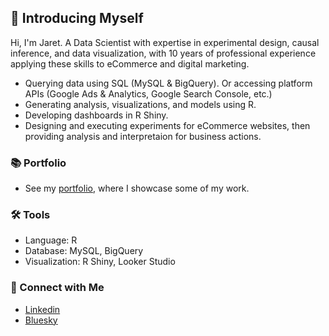 ## 👋 Introducing Myself

Hi, I'm Jaret. A Data Scientist with expertise in experimental design, causal inference, and data visualization, with 10 years of professional experience applying these skills to eCommerce and digital marketing.

- Querying data using SQL (MySQL & BigQuery). Or accessing platform APIs (Google Ads & Analytics, Google Search Console, etc.)
- Generating analysis, visualizations, and models using R.
- Developing dashboards in R Shiny.
- Designing and executing experiments for eCommerce websites, then providing analysis and interpretaion for business actions.


### 📚 Portfolio

- See my [portfolio](https://github.com/jaretkeniston/Portfolio-Guide), where I showcase some of my work.

### 🛠️ Tools

- Language: R
- Database: MySQL, BigQuery
- Visualization: R Shiny, Looker Studio

### 🔗 Connect with Me

- [Linkedin](https://www.linkedin.com/in/jaretkeniston/)
- [Bluesky](https://bsky.app/profile/jaretk.bsky.social)
